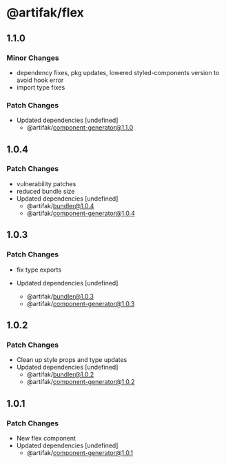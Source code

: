 # @artifak/flex

## 1.1.0

### Minor Changes

- dependency fixes, pkg updates, lowered styled-components version to avoid hook error
- import type fixes

### Patch Changes

- Updated dependencies [undefined]
  - @artifak/component-generator@1.1.0

## 1.0.4

### Patch Changes

- vulnerability patches
- reduced bundle size
- Updated dependencies [undefined]
  - @artifak/bundler@1.0.4
  - @artifak/component-generator@1.0.4

## 1.0.3

### Patch Changes

- fix type exports

- Updated dependencies [undefined]
  - @artifak/bundler@1.0.3
  - @artifak/component-generator@1.0.3

## 1.0.2

### Patch Changes

- Clean up style props and type updates
- Updated dependencies [undefined]
  - @artifak/bundler@1.0.2
  - @artifak/component-generator@1.0.2

## 1.0.1

### Patch Changes

- New flex component
- Updated dependencies [undefined]
  - @artifak/component-generator@1.0.1
